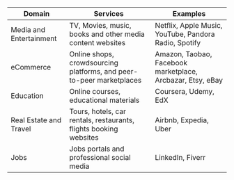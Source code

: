 |Domain|Services|Examples|
|------|--------|--------|
|Media and Entertainment|TV, Movies, music, books and other media content websites|Netflix, Apple Music, YouTube, Pandora Radio, Spotify|
|eCommerce|Online shops, crowdsourcing platforms, and peer-to-peer marketplaces|Amazon, Taobao, Facebook marketplace, Arcbazar, Etsy, eBay|
|Education|Online courses, educational materials|Coursera, Udemy, EdX|
|Real Estate and Travel|Tours, hotels, car rentals, restaurants, flights booking websites|Airbnb, Expedia, Uber|
|Jobs|Jobs portals and professional social media|LinkedIn, Fiverr|
